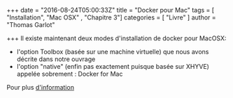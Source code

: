 +++
date = "2016-08-24T05:00:33Z"
title = "Docker pour Mac"
tags = [ "Installation", "Mac OSX" , "Chapitre 3"]
categories = [ "Livre" ]
author = "Thomas Garlot"

+++
Il existe maintenant deux modes d'installation de docker pour MacOSX:
* l'option Toolbox (basée sur une machine virtuelle) que nous avons décrite dans notre ouvrage
* l'option "native" (enfin pas exactement puisque basée sur XHYVE) appelée sobrement : Docker for Mac

Pour plus [d'information](https://docs.docker.com/engine/installation/mac/)


